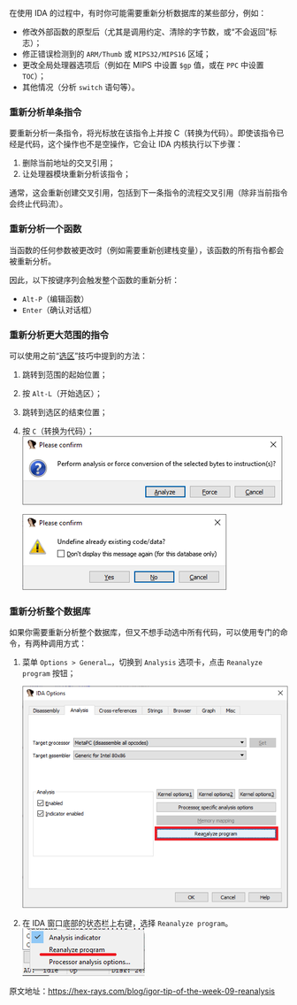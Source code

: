 在使用 IDA 的过程中，有时你可能需要重新分析数据库的某些部分，例如：

- 修改外部函数的原型后（尤其是调用约定、清除的字节数，或“不会返回”标志）；
- 修正错误检测到的 `ARM/Thumb` 或 `MIPS32/MIPS16` 区域；
- 更改全局处理器选项后（例如在 MIPS 中设置 `$gp` 值，或在 `PPC` 中设置 `TOC`）；
- 其他情况（分析 `switch` 语句等）。

### 重新分析单条指令

要重新分析一条指令，将光标放在该指令上并按 C（转换为代码）。即使该指令已经是代码，这个操作也不是空操作，它会让 IDA 内核执行以下步骤：

1. 删除当前地址的交叉引用；
1. 让处理器模块重新分析该指令；

通常，这会重新创建交叉引用，包括到下一条指令的流程交叉引用（除非当前指令会终止代码流）。

### 重新分析一个函数

当函数的任何参数被更改时（例如需要重新创建栈变量），该函数的所有指令都会被重新分析。

因此，以下按键序列会触发整个函数的重新分析：

- `Alt-P`（编辑函数）
- `Enter`（确认对话框）

### 重新分析更大范围的指令

可以使用之前“[选区](https://hex-rays.com/blog/igor-tip-of-the-week-04-more-selection)”技巧中提到的方法：

1. 跳转到范围的起始位置；
1. 按 `Alt-L`（开始选区）；
1. 跳转到选区的结束位置；
1. 按 `C`（转换为代码）；
   ![Analyze 1](assets/2020/09/analyze1.png)

   ![Analyze 2](assets/2020/09/analyze2.png)

### 重新分析整个数据库

如果你需要重新分析整个数据库，但又不想手动选中所有代码，可以使用专门的命令，有两种调用方式：

1. 菜单 `Options > General…`，切换到 `Analysis` 选项卡，点击 `Reanalyze program` 按钮；

   ![manu reanalyze](assets/2020/09/reanalyze1.png)

2. 在 IDA 窗口底部的状态栏上右键，选择 `Reanalyze program`。
   ![Status bar reanalyze](assets/2020/09/reanalyze2-1.png)

原文地址：https://hex-rays.com/blog/igor-tip-of-the-week-09-reanalysis
